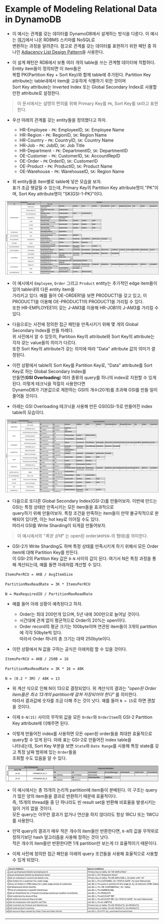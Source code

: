 # Example of Modeling Relational Data in DynamoDB

- 이 예시는 관계를 갖는 데이터를 DynamoDB에서 설계하는 방식을 다룬다. 이 예시는 [여기](https://github.com/sang-w0o/Study/tree/master/AWS/DevOps/DynamoDB/Best%20Practices/6.%20Relational%20Modeling)에서 나온 RDBMS 스키마를 NoSQL로  
  변환하는 과정을 알려준다. 참고로 관계를 갖는 데이터를 표현하기 위한 패턴 중 하나인 [Adjacency List Design Pattern](https://github.com/sang-w0o/Study/tree/master/AWS/DevOps/DynamoDB/Best%20Practices/5.%20Many-to-Many%20Relationships#adjacency-list-design-patern)을 사용한다.

- 이 설계 패턴은 RDB에서 보통 여러 개의 table을 쓰는 관계형 데이터에 적합하다. Entity item들이 정의되면 이 item들은  
  복합 PK(Partition Key + Sort Key)와 함께 table에 추가된다. Partition Key attribute는 table내에서 item을 고유하게 식별하기 위한 것이며  
  Sort Key attribute는 Inverted Index 또는 Global Secondary Index로 사용할만한 attribute로 설정한다.

> 이 문서에서는 설명의 편의를 위해 Primary Key를 `PK`, Sort Key를 `SK`라고 표현한다.

- 우선 아래의 관계를 갖는 entity들을 정의했다고 하자.

  - HR-Employee - `PK`: EmployeeID, `SK`: Employee Name
  - HR-Region - `PK`: RegionID, `SK`: Region Name
  - HR-Country - `PK`: CountryID, `SK`: Country Name
  - HR-Job - `PK`: JobID, `SK`: Job Title
  - HR-Department - `PK`: DepartmentID, `SK`: DepartmentID
  - OE-Customer - `PK`: CustomerID, `SK`: AccountRepID
  - OE-Order - `PK` OrderID, `SK`: CustomerID
  - OE-Product - `PK`: ProductID, `SK`: Product Name
  - OE-Warehouse - `PK`: WarehouseID, `SK`: Region Name

- 위 entity들을 item별로 table에 넣은 모습을 보자.  
  표가 조금 헷갈릴 수 있는데, Primary Key의 Partition Key attribute명이 "PK"이며, Sort Key attribute명이 "SK(GSI-1-PK)"이다.

![picture 21](/images/DYNAMODB_RELATIONAL_MODELING_EXAMPLE_1.png)

- 이 예시에서 `Employee`, `Order` 그리고 `Product` entity는 추가적인 edge item들이 있어 table내의 다른 entity item을  
  가리키고 있다. 예를 들어 OE-ORDER1을 보면 PRODUCT1을 갖고 있고, 이 PRODUCT1을 이용해 OE-PRODUCT1의 PRODUCT1을 가리킬 수 있다.  
  또한 HR-EMPLOYEE1이 갖는 J-AM3를 이용해 HR-JOB1의 J-AM3를 가리킬 수 있다.

- 다음으로는 사전에 정의한 접근 패턴을 만족시키기 위해 몇 개의 Global Secondary Index를 만들 차례다.  
  위 사진에서 알 수 있듯이, Partition Key의 attribute와 Sort Key의 attribute는 각자 갖는 value들의 의미가 다르다.  
  또한 Sort Key의 attribute가 갖는 의미에 따라 "Data" attribute 값의 의미가 결정된다.

- 이런 상황에서 table의 Sort Key를 Partition Key로, "Data" attribute를 Sort Key로 하는 Global Secondary Index를  
  만들면(**GSI Overloading**) 여러 종류의 query를 하나의 index로 지원할 수 있게 된다. 이렇게 테크닉을 적절히 사용한다면  
  DynamoDB가 기본값으로 제한하는 GSI의 개수(20개)를 초과해 GSI를 만들 일이 줄어들 것이다.

- 아래는 GSI Overloading 테크닉을 사용해 만든 GSI(GSI-1)로 만들어진 index table의 모습이다.

![picture 22](/images/DYNAMODB_RELATIONAL_MODELING_EXAMPLE_2.png)

- 다음으로 또다른 Global Secondary Index(GSI-2)를 만들어보자. 이번에 만드는 GSI는 특정 상태만 만족시키는 모든 item들을 효과적으로  
  query하기 위해 만들어보자. 특정 조건을 만족하는 item들이 만약 불규칙적으로 분배되어 있다면, 이는 hot key로 이어질 수도 있다.  
  따라서 GSI를 Write Sharding이 되게끔 만들어보자.

> 이 예시에서의 _"특정 상태"_ 는 open된 order(`#OPEN~`의 형태)를 의미한다.

- GSI-2가 Write Sharding도 하며 특정 상태를 만족시키게 하기 위해서 모든 Order item에 대해 Partition Key를 만든다.  
  이 GSI-2의 Partiton Key 값은 `0-N` 사이의 값이 된다. 여기서 N은 특정 과정을 통해 계산되는데, 예를 들면 아래처럼 계산할 수 있다.

```
ItemsPerRCU = 4KB / AvgItemSize

PartitionMaxReadRate = 3K * ItemsPerRCU

N = MaxRequiredIO / PartitionMaxReadRate
```

- 예를 들어 아래 상황이 예측된다고 하자.

  - Order는 최대 200만개 있으며, 5년 내에 300만으로 늘어날 것이다.
  - 시간대에 관계 없이 평균적으로 Order의 20%는 open이다.
  - Order record의 평균 크기는 100byte이며 연관된 item들이 3개의 partition에 각각 50byte씩 있다.  
    따라서 Order 하나의 총 크기는 대략 250byte이다.

- 이런 상황에서 N 값을 구하는 공식은 아래처럼 할 수 있을 것이다.

```
ItemsPerRCU = 4KB / 250B = 16

PartitionMaxReadRate = 3K * 16 = 48K

N = (0.2 * 3M) / 48K = 13
```

- 위 계산 식으로 인해 N이 13으로 결정되었다. 위 계산식의 결과는 _"open된 Order item들은 최소 13개의 partition에 걸쳐 저장되어야 한다"_ 를 의미한다.  
  따라서 결과값에 숫자를 조금 더해 주는 것이 낫다. 예를 들어 `N = 15`로 하면 괜찮을 것이다.

- 이제 `0-N(15)` 사이의 무작위 값을 모든 `Order`와 `OrderItem`의 GSI-2 Partition Key attribute에 더해주면 된다.

- 이렇게 만들어진 index를 사용하면 모든 open된 order들을 최대한 효율적으로 query할 수 있게 된다. 아래 표는 GSI-2로 만들어진 index table을  
  나타내는데, Sort Key 부분을 보면 `State`와 `Date Range`를 사용해 특정 state를 갖고 특정 날짜 범위에 있는 `Order`들을  
  조회할 수도 있음을 알 수 있다.

![picture 23](/images/DYNAMODB_RELATIONAL_MODELING_EXAMPLE_3.png)

- 이 예시에서는 총 15개의 논리적 partition에 item들이 분배된다. 이 구조는 query가 많은 양의 item들을 결과로 반환하기 때문에 효율적이다.  
  즉, 15개의 thread들 중 단 하나라도 빈 result set을 반환해 비효율을 발생시키는 일이 거의 없을 것이다.  
  모든 query는 아무런 결과가 없거나 연산을 하지 않더라도 항상 1RCU 또는 1WCU를 사용한다.

- 만약 query의 결과가 매우 적은 개수의 item들만 반환한다면, `0-N`의 값을 무작위로 정하기보단 hash 알고리즘을 사용해 정하는 것이 낫다.  
  적은 개수의 item들만 반환한다면 1개 partition만 보는게 더 효율적이기 때문이다.

- 이제 사전에 정의한 접근 패턴을 아래의 query 조건들을 사용해 효율적으로 사용할 수 있게 되었다.

![picture 24](../../../../../images/DYNAMODB_RELATIONAL_MODELING_EXAMPLE_4.png)

---

